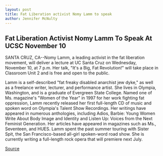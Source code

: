 ```yaml
---
layout: post
title: Fat Liberation activist Nomy Lamm to speak
author: Jennifer McNulty
---
```


## Fat Liberation Activist Nomy Lamm To Speak At UCSC November 10

SANTA CRUZ, CA--Nomy Lamm, a leading activist in the fat liberation movement, will deliver a lecture at UC Santa Cruz on Wednesday, November 10, at 7 p.m. Her talk, "It's a Big, Fat Revolution!" will take place in Classroom Unit 2 and is free and open to the public.

Lamm is a self-described "fat freaky disabled anarchist jew dyke," as well as a freelance writer, lecturer, and performance artist. She lives in Olympia, Washington, and is a graduate of Evergreen State College. Named one of Ms. magazine's "Women of the Year" in 1997 for her work fighting fat oppression, Lamm recently released her first full-length CD of music and spoken word on Olympia's Talent Show Recordings. Her writings have appeared in numerous anthologies, including Adios, Barbie: Young Women Write About Body Image and Identity and Listen Up: Voices from the Next Feminist Generation. Her articles have appeared in magazines such as Ms., Seventeen, and HUES. Lamm spent the past summer touring with Sister Spit, the San Francisco-based all-girl spoken-word road show. She is currently writing a full-length rock opera that will premiere next July.

[Source](http://www1.ucsc.edu/news_events/press_releases/archive/99-00/11-99/lamm_speaks.htm "Permalink to Fat Liberation activist Nomy Lamm to speak")